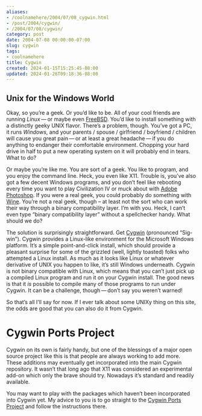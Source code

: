 ```yaml
---
aliases:
- /coolnamehere/2004/07/08_cygwin.html
- /post/2004/cygwin/
- /2004/07/08/cygwin/
category: post
date: 2004-07-08 00:00:00-07:00
slug: cygwin
tags:
- coolnamehere
title: Cygwin
created: 2024-01-15T15:25:45-08:00
updated: 2024-01-26T09:18:36-08:00
---
```


## Unix for the Windows World

Okay, so you’re a geek. Or you’d like to be. All of your cool friends are running *Linux* — or maybe even [FreeBSD](http://www.freebsd.org/). You’d like to install something with a distinctly geeky UNIX flavor. There’s a problem, though. You’ve got a PC, it runs *Windows*, and your parents / spouse / girlfriend / boyfriend / children will cause you great pain — or at least a great headache — if you do anything to endanger their comfortable environment. Chopping your hard drive in half to put a new operating system on it will probably end in tears. What to do?

Or maybe you’re like me. You are sort of a geek. You like to program, and you enjoy the command line. Heck, you even like X11. Trouble is, you’ve also got a few decent Windows programs, and you don’t feel like rebooting every time you want to play Civilization IV or muck about with [Adobe Photoshop](http://www.adobe.com/products/photoshop/main.html). If you were a real geek, you could probably do something with [Wine](http://winehq.com/). You’re not a real geek, though – at least not the sort who can work their way through a binary compatibility layer. I’m with you. Heck, I can’t even type “binary compatibility layer” without a spellchecker handy. What should we do?

The solution is surprisingly straightforward. Get [Cygwin](http://www.cygwin.com/) (pronounced “Sig-win”). Cygwin provides a Linux-like environment for the Microsoft Windows platform. It’s a simple point-and-click install, which should provide a pleasant surprise for some of the grizzled (well, lightly toasted) folks who attempted a Linux install. As much as it looks like Linux or whatever derivative of UNIX you happen to like, it’s still Windows underneath. Cygwin is not binary compatible with Linux, which means that you can’t just pick up a compiled Linux program and run it on your Cygwin install. The good news is that it *is* possible to compile many of those programs to run under Cygwin. It can be a challenge, though — don’t say you weren’t warned!

So that’s all I’ll say for now. If I ever talk about some UNIXy thing on this site, the odds are good that you can also do it from Cygwin.

# Cygwin Ports Project

Cygwin on its own is fairly handy, but one of the blessings of a major open source project like this is that people are always working to add more. These additions may eventually get incorporated into the main Cygwin repository. It wasn’t that long ago that X11 was considered an experimental add-on which only the brave should try. Nowadays it’s standard and readily available.

You may want to play with the packages which haven’t been incorporated into Cygwin yet. My advice to you is to go straight to the [Cygwin Ports Project](http://cygwinports.org/) and follow the instructions there.
